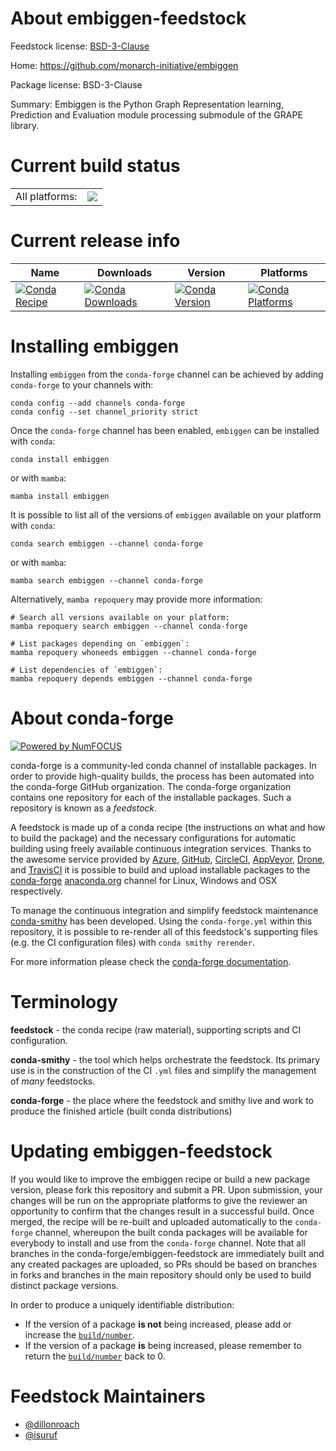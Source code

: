 About embiggen-feedstock
========================

Feedstock license: [BSD-3-Clause](https://github.com/conda-forge/embiggen-feedstock/blob/main/LICENSE.txt)

Home: https://github.com/monarch-initiative/embiggen

Package license: BSD-3-Clause

Summary: Embiggen is the Python Graph Representation learning, Prediction and Evaluation module processing submodule of the GRAPE library.

Current build status
====================


<table><tr><td>All platforms:</td>
    <td>
      <a href="https://dev.azure.com/conda-forge/feedstock-builds/_build/latest?definitionId=21394&branchName=main">
        <img src="https://dev.azure.com/conda-forge/feedstock-builds/_apis/build/status/embiggen-feedstock?branchName=main">
      </a>
    </td>
  </tr>
</table>

Current release info
====================

| Name | Downloads | Version | Platforms |
| --- | --- | --- | --- |
| [![Conda Recipe](https://img.shields.io/badge/recipe-embiggen-green.svg)](https://anaconda.org/conda-forge/embiggen) | [![Conda Downloads](https://img.shields.io/conda/dn/conda-forge/embiggen.svg)](https://anaconda.org/conda-forge/embiggen) | [![Conda Version](https://img.shields.io/conda/vn/conda-forge/embiggen.svg)](https://anaconda.org/conda-forge/embiggen) | [![Conda Platforms](https://img.shields.io/conda/pn/conda-forge/embiggen.svg)](https://anaconda.org/conda-forge/embiggen) |

Installing embiggen
===================

Installing `embiggen` from the `conda-forge` channel can be achieved by adding `conda-forge` to your channels with:

```
conda config --add channels conda-forge
conda config --set channel_priority strict
```

Once the `conda-forge` channel has been enabled, `embiggen` can be installed with `conda`:

```
conda install embiggen
```

or with `mamba`:

```
mamba install embiggen
```

It is possible to list all of the versions of `embiggen` available on your platform with `conda`:

```
conda search embiggen --channel conda-forge
```

or with `mamba`:

```
mamba search embiggen --channel conda-forge
```

Alternatively, `mamba repoquery` may provide more information:

```
# Search all versions available on your platform:
mamba repoquery search embiggen --channel conda-forge

# List packages depending on `embiggen`:
mamba repoquery whoneeds embiggen --channel conda-forge

# List dependencies of `embiggen`:
mamba repoquery depends embiggen --channel conda-forge
```


About conda-forge
=================

[![Powered by
NumFOCUS](https://img.shields.io/badge/powered%20by-NumFOCUS-orange.svg?style=flat&colorA=E1523D&colorB=007D8A)](https://numfocus.org)

conda-forge is a community-led conda channel of installable packages.
In order to provide high-quality builds, the process has been automated into the
conda-forge GitHub organization. The conda-forge organization contains one repository
for each of the installable packages. Such a repository is known as a *feedstock*.

A feedstock is made up of a conda recipe (the instructions on what and how to build
the package) and the necessary configurations for automatic building using freely
available continuous integration services. Thanks to the awesome service provided by
[Azure](https://azure.microsoft.com/en-us/services/devops/), [GitHub](https://github.com/),
[CircleCI](https://circleci.com/), [AppVeyor](https://www.appveyor.com/),
[Drone](https://cloud.drone.io/welcome), and [TravisCI](https://travis-ci.com/)
it is possible to build and upload installable packages to the
[conda-forge](https://anaconda.org/conda-forge) [anaconda.org](https://anaconda.org/)
channel for Linux, Windows and OSX respectively.

To manage the continuous integration and simplify feedstock maintenance
[conda-smithy](https://github.com/conda-forge/conda-smithy) has been developed.
Using the ``conda-forge.yml`` within this repository, it is possible to re-render all of
this feedstock's supporting files (e.g. the CI configuration files) with ``conda smithy rerender``.

For more information please check the [conda-forge documentation](https://conda-forge.org/docs/).

Terminology
===========

**feedstock** - the conda recipe (raw material), supporting scripts and CI configuration.

**conda-smithy** - the tool which helps orchestrate the feedstock.
                   Its primary use is in the construction of the CI ``.yml`` files
                   and simplify the management of *many* feedstocks.

**conda-forge** - the place where the feedstock and smithy live and work to
                  produce the finished article (built conda distributions)


Updating embiggen-feedstock
===========================

If you would like to improve the embiggen recipe or build a new
package version, please fork this repository and submit a PR. Upon submission,
your changes will be run on the appropriate platforms to give the reviewer an
opportunity to confirm that the changes result in a successful build. Once
merged, the recipe will be re-built and uploaded automatically to the
`conda-forge` channel, whereupon the built conda packages will be available for
everybody to install and use from the `conda-forge` channel.
Note that all branches in the conda-forge/embiggen-feedstock are
immediately built and any created packages are uploaded, so PRs should be based
on branches in forks and branches in the main repository should only be used to
build distinct package versions.

In order to produce a uniquely identifiable distribution:
 * If the version of a package **is not** being increased, please add or increase
   the [``build/number``](https://docs.conda.io/projects/conda-build/en/latest/resources/define-metadata.html#build-number-and-string).
 * If the version of a package **is** being increased, please remember to return
   the [``build/number``](https://docs.conda.io/projects/conda-build/en/latest/resources/define-metadata.html#build-number-and-string)
   back to 0.

Feedstock Maintainers
=====================

* [@dillonroach](https://github.com/dillonroach/)
* [@isuruf](https://github.com/isuruf/)

